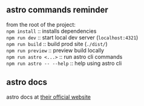 ## astro commands reminder

from the root of the project:  
`npm install` :: installs dependencies  
`npm run dev` :: start local dev server (`localhost:4321`)  
`npm run build` :: build prod site (`./dist/`)  
`npm run preview` :: preview build locally  
`npm run astro <...>` :: run astro cli commands  
`npm run astro -- --help` :: help using astro cli  

## astro docs

astro docs at [their official website](https://docs.astro.build)
